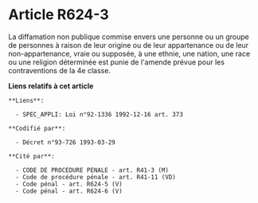 # Article R624-3

La diffamation non publique commise envers une personne ou un groupe de personnes à raison de leur origine ou de leur
appartenance ou de leur non-appartenance, vraie ou supposée, à une ethnie, une nation, une race ou une religion déterminée
est punie de l'amende prévue pour les contraventions de la 4e classe.

**Liens relatifs à cet article**

	**Liens**:

	  - SPEC_APPLI: Loi n°92-1336 1992-12-16 art. 373

	**Codifié par**:

	  - Décret n°93-726 1993-03-29

	**Cité par**:

	  - CODE DE PROCEDURE PENALE - art. R41-3 (M)
	  - Code de procédure pénale - art. R41-11 (VD)
	  - Code pénal - art. R624-5 (V)
	  - Code pénal - art. R624-6 (V)
